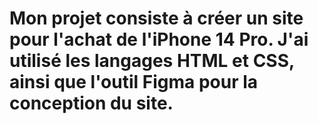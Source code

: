 # Mon projet consiste à créer un site pour l'achat de l'iPhone 14 Pro. J'ai utilisé les langages HTML et CSS, ainsi que l'outil Figma pour la conception du site.
